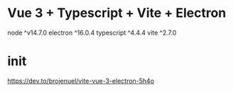 # Vue 3 + Typescript + Vite + Electron

node ^v14.7.0
electron ^16.0.4
typescript ^4.4.4
vite ^2.7.0


# init
https://dev.to/brojenuel/vite-vue-3-electron-5h4o

